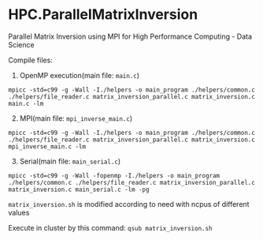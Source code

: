 # HPC.ParallelMatrixInversion

Parallel Matrix Inversion using MPI for High Performance Computing - Data Science

Compile files:

1. OpenMP execution(main file: `main.c`)

`mpicc -std=c99 -g -Wall -I./helpers -o main_program ./helpers/common.c ./helpers/file_reader.c matrix_inversion_parallel.c matrix_inversion.c main.c -lm`

2. MPI(main file: `mpi_inverse_main.c`)

`mpicc -std=c99 -g -Wall -I./helpers -o main_program ./helpers/common.c ./helpers/file_reader.c matrix_inversion_parallel.c matrix_inversion.c mpi_inverse_main.c -lm`

3. Serial(main file: `main_serial.c`)

`mpicc -std=c99 -g -Wall -fopenmp -I./helpers -o main_program ./helpers/common.c ./helpers/file_reader.c matrix_inversion_parallel.c matrix_inversion.c main_serial.c -lm -pg`

`matrix_inversion.sh` is modified according to need with ncpus of different values

Execute in cluster by this command:
`qsub matrix_inversion.sh`
